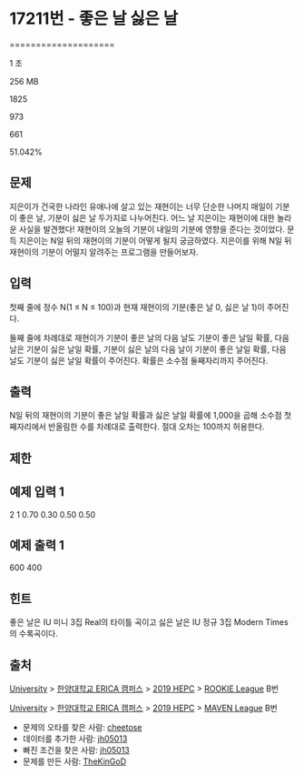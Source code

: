 # 17211번 - 좋은 날 싫은 날


====================

1 초

256 MB

1825

973

661

51.042%

문제
--

지은이가 건국한 나라인 유애나에 살고 있는 재현이는 너무 단순한 나머지 매일이 기분이 좋은 날, 기분이 싫은 날 두가지로 나누어진다. 어느 날 지은이는 재현이에 대한 놀라운 사실을 발견했다! 재현이의 오늘의 기분이 내일의 기분에 영향을 준다는 것이었다. 문득 지은이는 N일 뒤의 재현이의 기분이 어떻게 될지 궁금하였다. 지은이를 위해 N일 뒤 재현이의 기분이 어떨지 알려주는 프로그램을 만들어보자.

입력
--

첫째 줄에 정수 N(1 ≤ N ≤ 100)과 현재 재현이의 기분(좋은 날 0, 싫은 날 1)이 주어진다.

둘째 줄에 차례대로 재현이가 기분이 좋은 날의 다음 날도 기분이 좋은 날일 확률, 다음 날은 기분이 싫은 날일 확률, 기분이 싫은 날의 다음 날이 기분이 좋은 날일 확률, 다음 날도 기분이 싫은 날일 확률이 주어진다. 확률은 소수점 둘째자리까지 주어진다.

출력
--

N일 뒤의 재현이의 기분이 좋은 날일 확률과 싫은 날일 확률에 1,000을 곱해 소수점 첫째자리에서 반올림한 수를 차례대로 출력한다. 절대 오차는 100까지 허용한다.

제한
--

예제 입력 1
-------

2 1
0.70 0.30 0.50 0.50

예제 출력 1
-------

600
400

힌트
--

좋은 날은 IU 미니 3집 Real의 타이틀 곡이고 싫은 날은 IU 정규 3집 Modern Times의 수록곡이다.

출처
--

[University](/category/5) > [한양대학교 ERICA 캠퍼스](/category/418) > [2019 HEPC](/category/791) > [ROOKIE League](/category/detail/2031) B번

[University](/category/5) > [한양대학교 ERICA 캠퍼스](/category/418) > [2019 HEPC](/category/791) > [MAVEN League](/category/detail/2032) B번

*   문제의 오타를 찾은 사람: [cheetose](/user/cheetose)
*   데이터를 추가한 사람: [jh05013](/user/jh05013)
*   빠진 조건을 찾은 사람: [jh05013](/user/jh05013)
*   문제를 만든 사람: [TheKinGoD](/user/TheKinGoD)